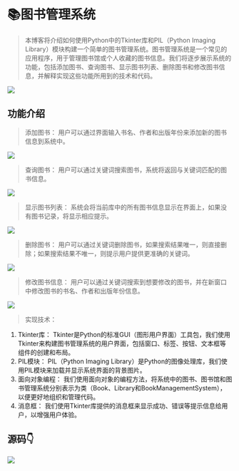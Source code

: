 # 📚图书管理系统
> 本博客将介绍如何使用Python中的Tkinter库和PIL（Python Imaging Library）模块构建一个简单的图书管理系统。图书管理系统是一个常见的应用程序，用于管理图书馆或个人收藏的图书信息。我们将逐步展示系统的功能，包括添加图书、查询图书、显示图书列表、删除图书和修改图书信息，并解释实现这些功能所用到的技术和代码。

![](http://cdn.qiniu.liyansheng.top/img/20240603225651.png)
## 功能介绍

> 添加图书： 用户可以通过界面输入书名、作者和出版年份来添加新的图书信息到系统中。

![](http://cdn.qiniu.liyansheng.top/img/0347efc0dfa0fc86e4db28d07d9d70ac.png)

> 查询图书： 用户可以通过关键词搜索图书，系统将返回与关键词匹配的图书信息。


![](http://cdn.qiniu.liyansheng.top/img/7b2ed754ead9368a596f668678608c9f.png)

> 显示图书列表： 系统会将当前库中的所有图书信息显示在界面上，如果没有图书记录，将显示相应提示。


![](http://cdn.qiniu.liyansheng.top/img/ac63cbb0b174477450a43072fa9a4a01.png)

> 删除图书： 用户可以通过关键词删除图书，如果搜索结果唯一，则直接删除；如果搜索结果不唯一，则提示用户提供更准确的关键词。

![](http://cdn.qiniu.liyansheng.top/img/83c3f58c58581e6b7997bbbb9275afb4.png)

> 修改图书信息： 用户可以通过关键词搜索到想要修改的图书，并在新窗口中修改图书的书名、作者和出版年份信息。

![](http://cdn.qiniu.liyansheng.top/img/18b8fc6b706613c52e8282ba2311784d.png)

> 实现技术：

1. Tkinter库： Tkinter是Python的标准GUI（图形用户界面）工具包，我们使用Tkinter来构建图书管理系统的用户界面，包括窗口、标签、按钮、文本框等组件的创建和布局。
2. PIL模块： PIL（Python Imaging Library）是Python的图像处理库，我们使用PIL模块来加载并显示系统界面的背景图片。
3. 面向对象编程： 我们使用面向对象的编程方法，将系统中的图书、图书馆和图书管理系统分别表示为类（Book、Library和BookManagementSystem），以便更好地组织和管理代码。
4. 消息框： 我们使用Tkinter库提供的消息框来显示成功、错误等提示信息给用户，以增强用户体验。

## 源码👇

![](http://cdn.qiniu.liyansheng.top/img/7fcabcdda28d93cf36b80d2ec63c0491.png)
